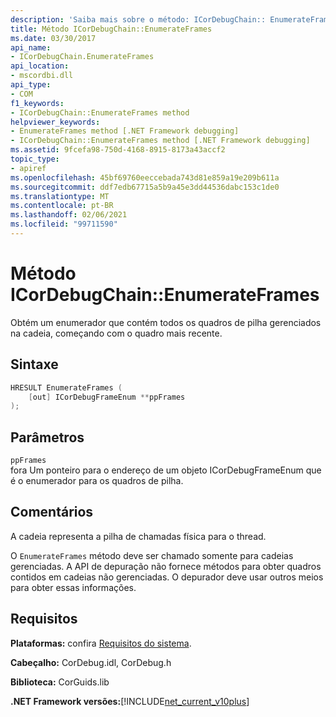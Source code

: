 ```yaml
---
description: 'Saiba mais sobre o método: ICorDebugChain:: EnumerateFrames'
title: Método ICorDebugChain::EnumerateFrames
ms.date: 03/30/2017
api_name:
- ICorDebugChain.EnumerateFrames
api_location:
- mscordbi.dll
api_type:
- COM
f1_keywords:
- ICorDebugChain::EnumerateFrames method
helpviewer_keywords:
- EnumerateFrames method [.NET Framework debugging]
- ICorDebugChain::EnumerateFrames method [.NET Framework debugging]
ms.assetid: 9fcefa98-750d-4168-8915-8173a43accf2
topic_type:
- apiref
ms.openlocfilehash: 45bf69760eeccebada743d81e859a19e209b611a
ms.sourcegitcommit: ddf7edb67715a5b9a45e3dd44536dabc153c1de0
ms.translationtype: MT
ms.contentlocale: pt-BR
ms.lasthandoff: 02/06/2021
ms.locfileid: "99711590"
---
```

# <a name="icordebugchainenumerateframes-method"></a>Método ICorDebugChain::EnumerateFrames

Obtém um enumerador que contém todos os quadros de pilha gerenciados na cadeia, começando com o quadro mais recente.  
  
## <a name="syntax"></a>Sintaxe  
  
```cpp  
HRESULT EnumerateFrames (  
    [out] ICorDebugFrameEnum **ppFrames  
);  
```  
  
## <a name="parameters"></a>Parâmetros  

 `ppFrames`  
 fora Um ponteiro para o endereço de um objeto ICorDebugFrameEnum que é o enumerador para os quadros de pilha.  
  
## <a name="remarks"></a>Comentários  

 A cadeia representa a pilha de chamadas física para o thread.  
  
 O `EnumerateFrames` método deve ser chamado somente para cadeias gerenciadas. A API de depuração não fornece métodos para obter quadros contidos em cadeias não gerenciadas. O depurador deve usar outros meios para obter essas informações.  
  
## <a name="requirements"></a>Requisitos  

 **Plataformas:** confira [Requisitos do sistema](../../get-started/system-requirements.md).  
  
 **Cabeçalho:** CorDebug.idl, CorDebug.h  
  
 **Biblioteca:** CorGuids.lib  
  
 **.NET Framework versões:**[!INCLUDE[net_current_v10plus](../../../../includes/net-current-v10plus-md.md)]

